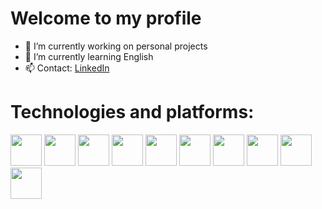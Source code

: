 <h1>Welcome to my profile</h1>

- 🔭 I’m currently working on personal projects
- 🌱 I’m currently learning English 
- 📫 Contact: <a href="https://www.linkedin.com/in/jucelio-delmondes-39bbbb179/">LinkedIn</a>

<h1>Technologies and platforms:</h1>

<div style="inline_block">
  <img style="width:50px;" src="https://cdn.jsdelivr.net/gh/devicons/devicon/icons/java/java-original.svg" />
  <img style="width:50px;" src="https://cdn.jsdelivr.net/gh/devicons/devicon/icons/arduino/arduino-original.svg" />
  <img style="width:50px;" src="https://cdn.jsdelivr.net/gh/devicons/devicon/icons/raspberrypi/raspberrypi-original.svg" />
  <img style="width:50px;" src="https://cdn.jsdelivr.net/gh/devicons/devicon/icons/spring/spring-original.svg" />
  <img style="width:50px;" src="https://cdn.jsdelivr.net/gh/devicons/devicon/icons/jira/jira-original-wordmark.svg" />
  <img style="width:50px;" src="https://cdn.jsdelivr.net/gh/devicons/devicon/icons/confluence/confluence-original-wordmark.svg" />
  <img style="width:50px;" src="https://cdn.jsdelivr.net/gh/devicons/devicon/icons/mysql/mysql-original-wordmark.svg" />
  <img style="width:50px;" src="https://cdn.jsdelivr.net/gh/devicons/devicon/icons/nodejs/nodejs-original.svg" />
  <img style="width:50px;" src="https://cdn.jsdelivr.net/gh/devicons/devicon/icons/typescript/typescript-original.svg" />
  <img style="width:50px;" src="https://cdn.jsdelivr.net/gh/devicons/devicon/icons/debian/debian-plain-wordmark.svg" />
</div>
